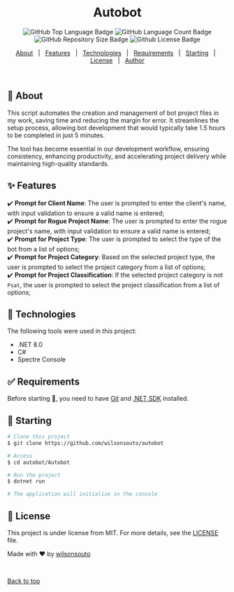 &#xa0;

<h1 align="center">Autobot</h1>

<p align="center">

<img alt="GitHub Top Language Badge" src="https://img.shields.io/github/languages/top/wilsonsouto/autobot?&color=56BEB8"/>

<img alt="GitHub Language Count Badge" src="https://img.shields.io/github/languages/count/wilsonsouto/autobot?&color=56BEB8"/>

<img alt="GitHub Repository Size Badge" src="https://img.shields.io/github/repo-size/wilsonsouto/autobot?&color=56BEB8"/>

<img alt="Github License Badge" src="https://img.shields.io/github/license/wilsonsouto/autobot?color=56BEB8">

</p>

<p align="center">
  <a href="#dart-about">About</a> &#xa0; | &#xa0; 
  <a href="#sparkles-features">Features</a> &#xa0; | &#xa0;
  <a href="#rocket-technologies">Technologies</a> &#xa0; | &#xa0;
  <a href="#white_check_mark-requirements">Requirements</a> &#xa0; | &#xa0;
  <a href="#checkered_flag-starting">Starting</a> &#xa0; | &#xa0;
  <a href="#memo-license">License</a> &#xa0; | &#xa0;
  <a href="https://github.com/wilsonsouto" target="_blank">Author</a>
</p>

<br>

## :dart: About

This script automates the creation and management of bot project files in my work, saving time and reducing the margin for error. It streamlines the setup process, allowing bot development that would typically take 1.5 hours to be completed in just 5 minutes.

The tool has become essential in our development workflow, ensuring consistency, enhancing productivity, and accelerating project delivery while maintaining high-quality standards.

## :sparkles: Features

:heavy_check_mark: **Prompt for Client Name**: The user is prompted to enter the client's name, with input validation to ensure a valid name is entered;\
:heavy_check_mark: **Prompt for Rogue Project Name**: The user is prompted to enter the rogue project's name, with input validation to ensure a valid name is entered;\
:heavy_check_mark: **Prompt for Project Type**: The user is prompted to select the type of the bot from a list of options;\
:heavy_check_mark: **Prompt for Project Category**: Based on the selected project type, the user is prompted to select the project category from a list of options;\
:heavy_check_mark: **Prompt for Project Classification**: If the selected project category is not `Psat`, the user is prompted to select the project classification from a list of options;

## :rocket: Technologies

The following tools were used in this project:

- .NET 8.0
- C#
- Spectre Console

## :white_check_mark: Requirements

Before starting :checkered_flag:, you need to have [Git](https://git-scm.com) and [.NET SDK](https://dotnet.microsoft.com/en-us/download) installed.

## :checkered_flag: Starting

```bash
# Clone this project
$ git clone https://github.com/wilsonsouto/autobot

# Access
$ cd autobot/Autobot

# Run the project
$ dotnet run

# The application will initialize in the console
```

## :memo: License

This project is under license from MIT. For more details, see the [LICENSE](LICENSE) file.

Made with :heart: by <a href="https://github.com/wilsonsouto" target="_blank">wilsonsouto</a>

&#xa0;

<a href="#top">Back to top</a>
